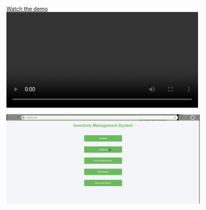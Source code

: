 [Watch the demo](screenshots/vdo.mp4)
<video src="screenshots/vdo.mp4" controls width="500"></video>

![App Screenshot](screenshots/s1.png)
